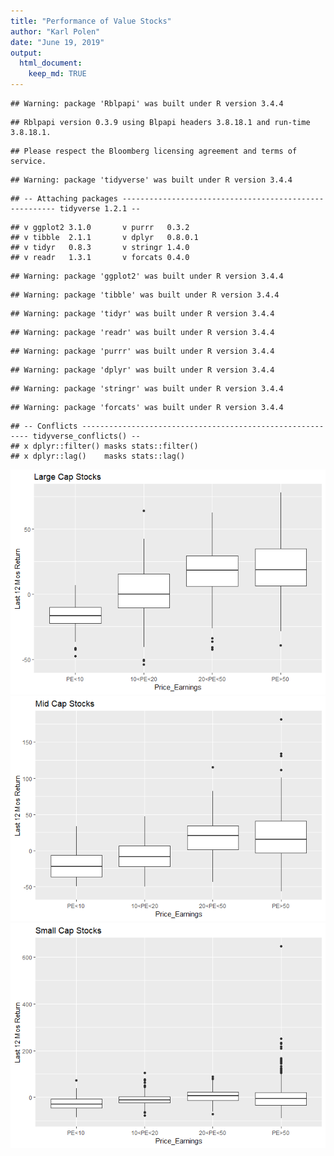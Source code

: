 ```yaml
---
title: "Performance of Value Stocks"
author: "Karl Polen"
date: "June 19, 2019"
output: 
  html_document:
    keep_md: TRUE
---
```



```
## Warning: package 'Rblpapi' was built under R version 3.4.4
```

```
## Rblpapi version 0.3.9 using Blpapi headers 3.8.18.1 and run-time 3.8.18.1.
```

```
## Please respect the Bloomberg licensing agreement and terms of service.
```

```
## Warning: package 'tidyverse' was built under R version 3.4.4
```

```
## -- Attaching packages ------------------------------------------------------- tidyverse 1.2.1 --
```

```
## v ggplot2 3.1.0       v purrr   0.3.2  
## v tibble  2.1.1       v dplyr   0.8.0.1
## v tidyr   0.8.3       v stringr 1.4.0  
## v readr   1.3.1       v forcats 0.4.0
```

```
## Warning: package 'ggplot2' was built under R version 3.4.4
```

```
## Warning: package 'tibble' was built under R version 3.4.4
```

```
## Warning: package 'tidyr' was built under R version 3.4.4
```

```
## Warning: package 'readr' was built under R version 3.4.4
```

```
## Warning: package 'purrr' was built under R version 3.4.4
```

```
## Warning: package 'dplyr' was built under R version 3.4.4
```

```
## Warning: package 'stringr' was built under R version 3.4.4
```

```
## Warning: package 'forcats' was built under R version 3.4.4
```

```
## -- Conflicts ---------------------------------------------------------- tidyverse_conflicts() --
## x dplyr::filter() masks stats::filter()
## x dplyr::lag()    masks stats::lag()
```

![](index_files/figure-html/setup-1.png)<!-- -->![](index_files/figure-html/setup-2.png)<!-- -->![](index_files/figure-html/setup-3.png)<!-- -->

